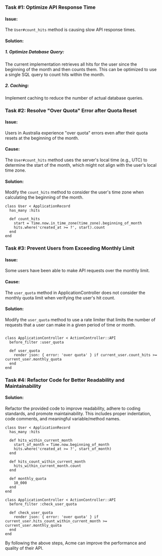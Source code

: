 ### Task #1: Optimize API Response Time
#### Issue:
The `User#count_hits` method is causing slow API response times.

#### Solution:
##### 1. Optimize Database Query:
The current implementation retrieves all hits for the user since the beginning of the month and then counts them. This can be optimized to use a single SQL query to count hits within the month.

##### 2. Caching:
Implement caching to reduce the number of actual database queries.


### Task #2: Resolve "Over Quota" Error after Quota Reset
#### Issue:
Users in Australia experience "over quota" errors even after their quota resets at the beginning of the month.

#### Cause:
The `User#count_hits` method uses the server's local time (e.g., UTC) to determine the start of the month, which might not align with the user's local time zone.

#### Solution:
Modify the `count_hits` method to consider the user's time zone when calculating the beginning of the month.

```
class User < ApplicationRecord
  has_many :hits

  def count_hits
    start = Time.now.in_time_zone(time_zone).beginning_of_month
    hits.where('created_at >= ?', start).count
  end
end
```

### Task #3: Prevent Users from Exceeding Monthly Limit

#### Issue:
Some users have been able to make API requests over the monthly limit.

#### Cause:
The `user_quota` method in ApplicationController does not consider the monthly quota limit when verifying the user's hit count.

#### Solution:
Modify the `user_quota` method to use a rate limiter that limits the number of requests that a user can make in a given period of time or month.
```

class ApplicationController < ActionController::API
  before_filter :user_quota

  def user_quota
    render json: { error: 'over quota' } if current_user.count_hits >= current_user.monthly_quota
  end
end
```

### Task #4: Refactor Code for Better Readability and Maintainability

#### Solution:
Refactor the provided code to improve readability, adhere to coding standards, and promote maintainability. This includes proper indentation, code comments, and meaningful variable/method names.

```
class User < ApplicationRecord
  has_many :hits

  def hits_within_current_month
    start_of_month = Time.now.beginning_of_month
    hits.where('created_at >= ?', start_of_month)
  end

  def hits_count_within_current_month
    hits_within_current_month.count
  end

  def monthly_quota
    10_000
  end
end

class ApplicationController < ActionController::API
  before_filter :check_user_quota

  def check_user_quota
    render json: { error: 'over quota' } if current_user.hits_count_within_current_month >= current_user.monthly_quota
  end
end
```

By following the above steps, Acme can improve the performance and quality of their API.
